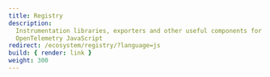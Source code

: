 ```yaml
---
title: Registry
description:
  Instrumentation libraries, exporters and other useful components for
  OpenTelemetry JavaScript
redirect: /ecosystem/registry/?language=js
build: { render: link }
weight: 300
---
```

